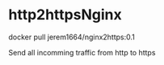 # http2httpsNginx
docker pull jerem1664/nginx2https:0.1

Send all incomming traffic from http to https
